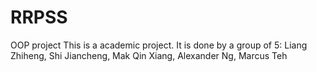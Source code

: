 # RRPSS
OOP project
This is a academic project. It is done by a group of 5: Liang Zhiheng, Shi Jiancheng, Mak Qin Xiang, Alexander Ng, Marcus Teh

